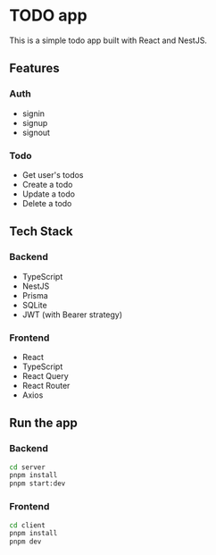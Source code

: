 # TODO app
This is a simple todo app built with React and NestJS. 

## Features

### Auth
-   signin
-   signup
-   signout

### Todo
-   Get user's todos
-   Create a todo
-   Update a todo
-   Delete a todo

## Tech Stack

### Backend
-   TypeScript
-   NestJS
-   Prisma
-   SQLite
-   JWT (with Bearer strategy)

### Frontend
-   React
-   TypeScript
-   React Query
-   React Router
-   Axios

## Run the app

### Backend

```bash
cd server
pnpm install
pnpm start:dev
```

### Frontend

```bash
cd client
pnpm install
pnpm dev
```
